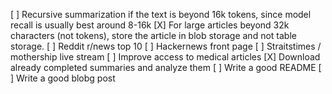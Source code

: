 [ ] Recursive summarization if the text is beyond 16k tokens, since model recall is usually best around 8-16k
[X] For large articles beyond 32k characters (not tokens), store the article in blob storage and not table storage.
[ ] Reddit r/news top 10
[ ] Hackernews front page
[ ] Straitstimes / mothership live stream
[ ] Improve access to medical articles
[X] Download already completed summaries and analyze them
[ ] Write a good README
[ ] Write a good blobg post
